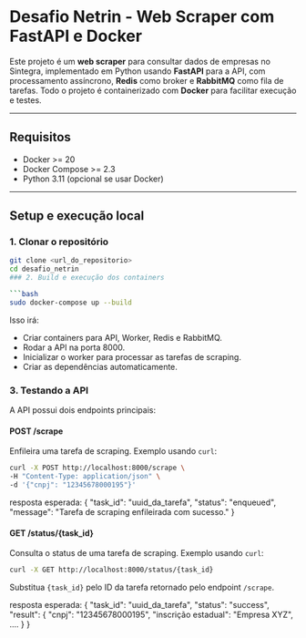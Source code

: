 # Desafio Netrin - Web Scraper com FastAPI e Docker

Este projeto é um **web scraper** para consultar dados de empresas no Sintegra, implementado em Python usando **FastAPI** para a API, com processamento assíncrono, **Redis** como broker e **RabbitMQ** como fila de tarefas. Todo o projeto é containerizado com **Docker** para facilitar execução e testes.

---

## Requisitos

- Docker >= 20
- Docker Compose >= 2.3
- Python 3.11 (opcional se usar Docker)

---

## Setup e execução local

### 1. Clonar o repositório

```bash
git clone <url_do_repositorio>
cd desafio_netrin
### 2. Build e execução dos containers

```bash
sudo docker-compose up --build
```

Isso irá:

- Criar containers para API, Worker, Redis e RabbitMQ.
- Rodar a API na porta 8000.
- Inicializar o worker para processar as tarefas de scraping.
- Criar as dependências automaticamente.

### 3. Testando a API

A API possui dois endpoints principais:

#### POST /scrape

Enfileira uma tarefa de scraping. Exemplo usando `curl`:

```bash
curl -X POST http://localhost:8000/scrape \
-H "Content-Type: application/json" \
-d '{"cnpj": "12345678000195"}'
```

resposta esperada:
{
  "task_id": "uuid_da_tarefa",
  "status": "enqueued",
  "message": "Tarefa de scraping enfileirada com sucesso."
}

#### GET /status/{task_id}

Consulta o status de uma tarefa de scraping. Exemplo usando `curl`:

```bash
curl -X GET http://localhost:8000/status/{task_id}
```

Substitua `{task_id}` pelo ID da tarefa retornado pelo endpoint `/scrape`.

resposta esperada:
{
  "task_id": "uuid_da_tarefa",
  "status": "success",
  "result": { "cnpj": "12345678000195", "inscrição estadual": "Empresa XYZ", .... }
}

